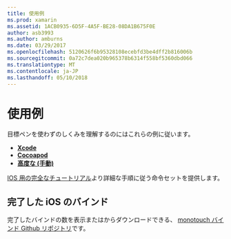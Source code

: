 ```yaml
---
title: 使用例
ms.prod: xamarin
ms.assetid: 1ACB0935-6D5F-4A5F-BE28-08DA1B675F0E
author: asb3993
ms.author: amburns
ms.date: 03/29/2017
ms.openlocfilehash: 5120626f6b95328108ecebfd3be4dff2b816006b
ms.sourcegitcommit: 0a72c7dea020b965378b6314f558bf5360dbd066
ms.translationtype: MT
ms.contentlocale: ja-JP
ms.lasthandoff: 05/10/2018
---
```

# <a name="examples"></a>使用例

目標ペンを使わずのしくみを理解するのにはこれらの例に従います。

- [**Xcode**](xcode.md)
- [**Cocoapod**](cocoapod.md)
- [**高度な (手動)**](advanced.md)

[IOS 用の完全なチュートリアル](~/ios/platform/binding-objective-c/walkthrough.md)より詳細な手順に従う命令セットを提供します。

## <a name="completed-ios-bindings"></a>完了した iOS のバインド

完了したバインドの数を表示またはからダウンロードできる、 [monotouch バインド Github リポジトリ](https://github.com/mono/monotouch-bindings/)です。

